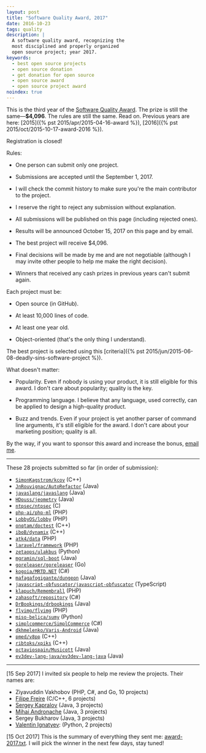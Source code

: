 ```yaml
---
layout: post
title: "Software Quality Award, 2017"
date: 2016-10-23
tags: quality
description: |
  A software quality award, recognizing the
  most disciplined and properly organized
  open source project; year 2017.
keywords:
  - best open source projects
  - open source donation
  - get donation for open source
  - open source award
  - open source project award
noindex: true
---
```


This is the third year of the
[Software Quality Award](/award.html). The prize
is still the same&mdash;**$4,096**.
The rules are still the same. Read on.
Previous years are here:
[2015]({% pst 2015/apr/2015-04-16-award %}),
[2016]({% pst 2015/oct/2015-10-17-award-2016 %}).

Registration is closed!

<!--
Fill
[**THIS FORM**](https://docs.google.com/forms/d/1QCRWPAyqnuecBSWAexDcVklNhclI4R6ckhNY5CzE9x4)
to submit.
-->

<!--more-->

Rules:

  * One person can submit only one project.

  * Submissions are accepted until the September 1, 2017.

  * I will check the commit history to make sure you're the main contributor to the project.

  * I reserve the right to reject any submission without explanation.

  * All submissions will be published on this page (including rejected ones).

  * Results will be announced October 15, 2017 on this page and by email.

  * The best project will receive $4,096.

  * Final decisions will be made by me and are not negotiable
    (although I may invite other people to help me make the right decision).

  * Winners that received any cash prizes in previous years can't submit again.

Each project must be:

  * Open source (in GitHub).

  * At least 10,000 lines of code.

  * At least one year old.

  * Object-oriented (that's the only thing I understand).

The best project is selected using this [criteria]({% pst 2015/jun/2015-06-08-deadly-sins-software-project %}).

What doesn't matter:

  * Popularity. Even if nobody is using your
    product, it is still eligible for this award. I don't care about
    popularity; quality is the key.

  * Programming language. I believe that any language, used correctly,
    can be applied to design a high-quality product.

  * Buzz and trends. Even if your project is yet another parser of command
    line arguments, it's still eligible for the award. I don't care about
    your marketing position; quality is all.

By the way, if you want to sponsor this award and increase the bonus,
[email me](mailto:me@yegor256.com).

<hr/>

These 28 projects submitted so far (in order of submission):

  * [`SimonKagstrom/kcov`](https://github.com/SimonKagstrom/kcov) (C++)
  * [`JnRouvignac/AutoRefactor`](https://github.com/JnRouvignac/AutoRefactor) (Java)
  * [`javaslang/javaslang`](https://github.com/javaslang/javaslang) (Java)
  * [`HDouss/jeometry`](https://github.com/HDouss/jeometry) (Java)
  * [`ntpsec/ntpsec`](https://github.com/ntpsec/ntpsec) (C)
  * [`php-ai/php-ml`](https://github.com/php-ai/php-ml) (PHP)
  * [`LobbyOS/lobby`](https://github.com/LobbyOS/lobby) (PHP)
  * [`onqtam/doctest`](https://github.com/onqtam/doctest) (C++)
  * [`iboB/dynamix`](https://github.com/iboB/dynamix) (C++)
  * [`atk4/data`](https://github.com/atk4/data) (PHP)
  * [`laravel/framework`](https://github.com/laravel/framework) (PHP)
  * [`zetaops/ulakbus`](https://github.com/zetaops/ulakbus) (Python)
  * [`mgramin/sql-boot`](https://github.com/mgramin/sql-boot) (Java)
  * [`goreleaser/goreleaser`](https://github.com/goreleaser/goreleaser) (Go)
  * [`kogoia/MRTD.NET`](https://github.com/kogoia/MRTD.NET) (C#)
  * [`mafagafogigante/dungeon`](https://github.com/mafagafogigante/dungeon) (Java)
  * [`javascript-obfuscator/javascript-obfuscator`](https://github.com/javascript-obfuscator/javascript-obfuscator) (TypeScript)
  * [`klapuch/Remembrall`](https://github.com/klapuch/Remembrall) (PHP)
  * [`zahasoft/repository`](https://github.com/zahasoft/repository) (C#)
  * [`DrBookings/drbookings`](https://github.com/DrBookings/drbookings) (Java)
  * [`flyimg/flyimg`](https://github.com/flyimg/flyimg) (PHP)
  * [`miso-belica/sumy`](https://github.com/miso-belica/sumy) (Python)
  * [`simplcommerce/SimplCommerce`](https://github.com/simplcommerce/SimplCommerce) (C#)
  * [`dkhmelenko/Varis-Android`](https://github.com/dkhmelenko/Varis-Android) (Java)
  * [`pmed/v8pp`](https://github.com/pmed/v8pp) (C++)
  * [`ribtoks/xpiks`](https://github.com/ribtoks/xpiks) (C++)
  * [`octaviospain/Musicott`](https://github.com/octaviospain/Musicott) (Java)
  * [`ev3dev-lang-java/ev3dev-lang-java`](https://github.com/ev3dev-lang-java/ev3dev-lang-java) (Java)

<hr/>

[15 Sep 2017]
I invited six people to help me review the projects. Their names are:

  * Ziyavuddin Vakhobov (PHP, C#, and Go, 10 projects)
  * [Filipe Freire](https://github.com/filfreire) (C/C++, 6 projects)
  * [Sergey Kapralov](https://github.com/skapral) (Java, 3 projects)
  * [Mihai Andronache](https://github.com/amihaiemil) (Java, 3 projects)
  * Sergey Bukharov (Java, 3 projects)
  * [Valentin Ignatyev](https://github.com/valentjedi): (Python, 2 projects)

[15 Oct 2017]
This is the summary of everything they sent me:
[award-2017.txt](/txt/2017/award-2017.txt). I will pick the winner in
the next few days, stay tuned!


<!--
Sergey Kapralov: (OK)
  * JnRouvignac/AutoRefactor (Java)
  * javaslang/javaslang (Java)
  * HDouss/jeometry (Java)
@amihaiemil: (OK)
  * mgramin/sql-boot (Java)
  * mafagafogigante/dungeon (Java)
  * DrBookings/drbookings (Java)
Sergey Bukharov (OK)
  * dkhmelenko/Varis-Android (Java)
  * octaviospain/Musicott (Java)
  * ev3dev-lang-java/ev3dev-lang-java (Java)
@valentjedi: (OK)
  * zetaops/ulakbus (Python)
  * miso-belica/sumy (Python)
Filipe Freire:
  * SimonKagstrom/kcov (C++)
  * onqtam/doctest (C++)
  * iboB/dynamix (C++)
  * pmed/v8pp (C++)
  * ribtoks/xpiks (C++)
  * ntpsec/ntpsec (C)
Ziyavuddin Vakhobov:
  * php-ai/php-ml (PHP)
  * LobbyOS/lobby (PHP)
  * atk4/data (PHP)
  * laravel/framework (PHP)
  * klapuch/Remembrall (PHP)
  * flyimg/flyimg (PHP)
  * kogoia/MRTD.NET (C#)
  * zahasoft/repository (C#)
  * simplcommerce/SimplCommerce (C#)
  * goreleaser/goreleaser (Go)

Nobody:
  * javascript-obfuscator/javascript-obfuscator (TypeScript)
-->


